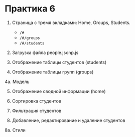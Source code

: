 # Практика 6

1. Страница с тремя вкладками: Home, Groups, Students.
   - `/#`
   - `/#/groups`
   - `/#/students`
   
2. Загрузка файла people.jsonp.js
  
3. Отображение таблицы студентов (students)

4. Отображение таблицы групп (groups)

4a. Модель

5. Отображение сводной информации (home)

6. Сортировка студентов

7. Фильтрация студентов

8. Добавление, редактирование и удаление студентов
 
8a. Стили

